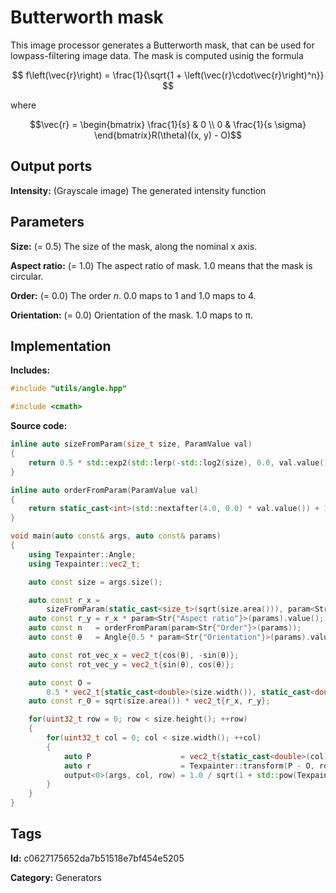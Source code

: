 # Butterworth mask

This image processor generates a Butterworth mask, that can be used for lowpass-filtering image data. The mask is computed usinig the formula

$$ f\left(\vec{r}\right) = \frac{1}{\sqrt{1 + \left(\vec{r}\cdot\vec{r}\right)^n}} $$

where

$$\vec{r} = \begin{bmatrix} \frac{1}{s} & 0 \\ 0 & \frac{1}{s \sigma} \end{bmatrix}R(\theta)((x, y) - O)$$

## Output ports

__Intensity:__ (Grayscale image) The generated intensity function

## Parameters

__Size:__ (= 0.5) The size of the mask, along the nominal x axis.

__Aspect ratio:__ (= 1.0) The aspect ratio of mask. 1.0 means that the mask is circular.

__Order:__ (= 0.0) The order $n$. 0.0 maps to 1 and 1.0 maps to 4.

__Orientation:__ (= 0.0) Orientation of the mask. 1.0 maps to π.

## Implementation

__Includes:__ 

```c++
#include "utils/angle.hpp"

#include <cmath>
```

__Source code:__ 

```c++
inline auto sizeFromParam(size_t size, ParamValue val)
{
	return 0.5 * std::exp2(std::lerp(-std::log2(size), 0.0, val.value()));
}

inline auto orderFromParam(ParamValue val)
{
	return static_cast<int>(std::nextafter(4.0, 0.0) * val.value()) + 1;
}

void main(auto const& args, auto const& params)
{
	using Texpainter::Angle;
	using Texpainter::vec2_t;

	auto const size = args.size();

	auto const r_x =
	    sizeFromParam(static_cast<size_t>(sqrt(size.area())), param<Str{"Size"}>(params));
	auto const r_y = r_x * param<Str{"Aspect ratio"}>(params).value();
	auto const n   = orderFromParam(param<Str{"Order"}>(params));
	auto const θ   = Angle{0.5 * param<Str{"Orientation"}>(params).value(), Angle::Turns{}};

	auto const rot_vec_x = vec2_t{cos(θ), -sin(θ)};
	auto const rot_vec_y = vec2_t{sin(θ), cos(θ)};

	auto const O =
	    0.5 * vec2_t{static_cast<double>(size.width()), static_cast<double>(size.height())};
	auto const r_0 = sqrt(size.area()) * vec2_t{r_x, r_y};

	for(uint32_t row = 0; row < size.height(); ++row)
	{
		for(uint32_t col = 0; col < size.width(); ++col)
		{
			auto P                    = vec2_t{static_cast<double>(col), static_cast<double>(row)};
			auto r                    = Texpainter::transform(P - O, rot_vec_x, rot_vec_y) / r_0;
			output<0>(args, col, row) = 1.0 / sqrt(1 + std::pow(Texpainter::dot(r, r), n));
		}
	}
}
```

## Tags

__Id:__ c0627175652da7b51518e7bf454e5205

__Category:__ Generators
